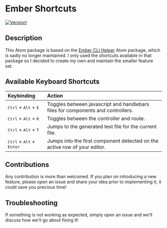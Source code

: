 # Ember Shortcuts

[![Version!](https://img.shields.io/apm/v/ember-shortcuts.svg?style=flat-square)](https://atom.io/packages/ember-shortcuts)

## Description
This Atom package is based on the [Ember CLI Helper](https://github.com/apprentus/atom-ember-cli-helper) Atom package,
which is sadly no longer maintained. I only used the shortcuts available in that package so I decided to create my
own and maintain the smaller feature set.

## Available Keyboard Shortcuts
| Keybinding                                          | Action                                                     |
| :--                                                 | :--                                                        |
| <kbd>Ctrl</kbd> + <kbd>Alt</kbd> + <kbd>E</kbd>     | Toggles between javascript and handlebars files for components and controllers. |
| <kbd>Ctrl</kbd> + <kbd>Alt</kbd> + <kbd>R</kbd>     | Toggles between the controller and route. |
| <kbd>Ctrl</kbd> + <kbd>Alt</kbd> + <kbd>T</kbd>     | Jumps to the generated test file for the current file. |
| <kbd>Ctrl</kbd> + <kbd>Alt</kbd> + <kbd>Enter</kbd> | Jumps into the first component detected on the active row of your editor. |

## Contributions
Any contribution is more than welcomed. If you plan on introducing a new feature, please open an issue and share your
idea prior to implementing it, it could save you precious time!

## Troubleshooting
If something is not working as expected, simply open an issue and we'll discuss how we'll go about fixing it!
